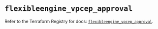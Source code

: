 # `flexibleengine_vpcep_approval`

Refer to the Terraform Registry for docs: [`flexibleengine_vpcep_approval`](https://registry.terraform.io/providers/flexibleenginecloud/flexibleengine/1.46.0/docs/resources/vpcep_approval).
